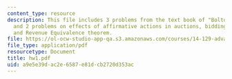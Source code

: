 ```yaml
---
content_type: resource
description: This file includes 3 problems from the text book of "Bolton and Dewatripont"
  and 2 problems on effects of affirmative actions in auctions, bidding strategies,
  and Revenue Equivalence theorem.
file: https://ol-ocw-studio-app-qa.s3.amazonaws.com/courses/14-129-advanced-contract-theory-spring-2005/a9e5e39dac2e6587e81dcb2720d353ac_hw1.pdf
file_type: application/pdf
resourcetype: Document
title: hw1.pdf
uid: a9e5e39d-ac2e-6587-e81d-cb2720d353ac
---
```

